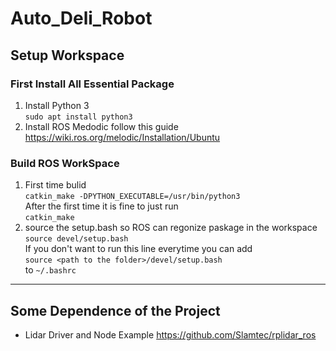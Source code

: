 # Auto_Deli_Robot  

## Setup Workspace  
### First Install All Essential Package
1. Install Python 3   
``` sudo apt install python3 ```
2. Install ROS Medodic follow this guide https://wiki.ros.org/melodic/Installation/Ubuntu

### Build ROS WorkSpace
1. First time bulid   
   ``` catkin_make -DPYTHON_EXECUTABLE=/usr/bin/python3 ```   
   After the first time it is fine to just run    
   ``` catkin_make ```   
2. source the setup.bash so ROS can regonize paskage in the workspace   
   ``` source devel/setup.bash ```   
   If you don't want to run this line everytime you can add   
   ``` source <path to the folder>/devel/setup.bash ```   
   to ```~/.bashrc``` 

---  
## Some Dependence of the Project
* Lidar Driver and Node Example
https://github.com/Slamtec/rplidar_ros  